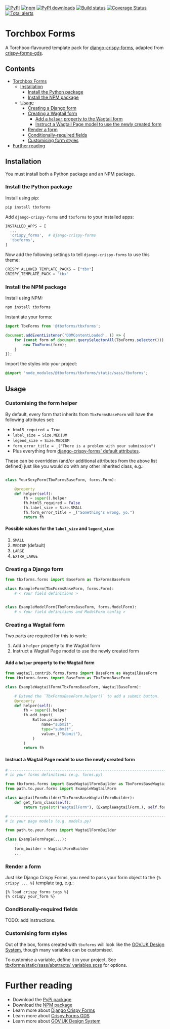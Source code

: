 [![PyPI](https://img.shields.io/pypi/v/tbxforms.svg)](https://pypi.org/project/tbxforms/)
[![npm](https://img.shields.io/npm/v/tbxforms.svg)](https://www.npmjs.com/package/tbxforms) [![PyPI downloads](https://img.shields.io/pypi/dm/tbxforms.svg)](https://pypi.org/project/tbxforms/)
[![Build status](https://github.com/kbayliss/tbxforms/workflows/CI/badge.svg)](https://github.com/kbayliss/tbxforms/actions)
[![Coverage Status](https://coveralls.io/repos/github/kbayliss/tbxforms/badge.svg?branch=main)](https://coveralls.io/github/kbayliss/tbxforms?branch=main)
[![Total alerts](https://img.shields.io/lgtm/alerts/g/kbayliss/tbxforms.svg?logo=lgtm&logoWidth=18)](https://lgtm.com/projects/g/kbayliss/tbxforms/alerts/)

# Torchbox Forms

A Torchbox-flavoured template pack for [django-crispy-forms](https://github.com/django-crispy-forms/django-crispy-forms), adapted from [crispy-forms-gds](https://github.com/wildfish/crispy-forms-gds).

## Contents

-   [Torchbox Forms](#torchbox-forms)
    -   [Installation](#installation)
        -   [Install the Python package](#install-the-python-package)
        -   [Install the NPM package](#install-the-npm-package)
    -   [Usage](#usage)
        -   [Creating a Django form](#creating-a-django-form)
        -   [Creating a Wagtail form](#creating-a-wagtail-form)
            -   [Add a `helper` property to the Wagtail form](#add-a-helper-property-to-the-wagtail-form)
            -   [Instruct a Wagtail Page model to use the newly created form](#instruct-a-wagtail-page-model-to-use-the-newly-created-form)
        -   [Render a form](#render-a-form)
        -   [Conditionally-required fields](#conditionally-required-fields)
        -   [Customising form styles](#customising-form-styles)
-   [Further reading](#further-reading)

## Installation

You must install both a Python package and an NPM package.

### Install the Python package

Install using pip:

```bash
pip install tbxforms
```

Add `django-crispy-forms` and `tbxforms` to your installed apps:

```python
INSTALLED_APPS = [
  ...
  'crispy_forms',  # django-crispy-forms
  'tbxforms',
]
```

Now add the following settings to tell `django-crispy-forms` to use this theme:

```python
CRISPY_ALLOWED_TEMPLATE_PACKS = ["tbx"]
CRISPY_TEMPLATE_PACK = "tbx"
```

### Install the NPM package

Install using NPM:

```bash
npm install tbxforms
```

Instantiate your forms:

```javascript
import TbxForms from '@tbxforms/tbxforms';

document.addEventListener('DOMContentLoaded', () => {
    for (const form of document.querySelectorAll(TbxForms.selector())) {
        new TbxForms(form);
    }
});
```

Import the styles into your project:

```sass
@import 'node_modules/@tbxforms/tbxforms/static/sass/tbxforms';
```

## Usage

### Customising the form helper

By default, every form that inherits from `TbxFormsBaseForm` will have the following
attributes set:

-   `html5_required = True`
-   `label_size = Size.MEDIUM`
-   `legend_size = Size.MEDIUM`
-   `form_error_title = _("There is a problem with your submission")`
-   Plus everything from [django-crispy-forms' default attributes](https://django-crispy-forms.readthedocs.io/en/latest/form_helper.html).

These can be overridden (and/or additional attributes from the above list defined)
just like you would do with any other inherited class, e.g.:

```python

class YourSexyForm(TbxFormsBaseForm, forms.Form):

    @property
    def helper(self):
        fh = super().helper
        fh.html5_required = False
        fh.label_size = Size.SMALL
        fh.form_error_title = _("Something's wrong, yo.")
        return fh

```

#### Possible values for the `label_size` and `legend_size`:

1. `SMALL`
2. `MEDIUM` (default)
3. `LARGE`
4. `EXTRA_LARGE`

### Creating a Django form

```python
from tbxforms.forms import BaseForm as TbxFormsBaseForm

class ExampleForm(TbxFormsBaseForm, forms.Form):
    # < Your field definitions >


class ExampleModelForm(TbxFormsBaseForm, forms.ModelForm):
    # < Your field definitions and ModelForm config >

```

### Creating a Wagtail form

Two parts are required for this to work:

1. Add a `helper` property to the Wagtail form
2. Instruct a Wagtail Page model to use the newly created form

#### Add a `helper` property to the Wagtail form

```python
from wagtail.contrib.forms.forms import BaseForm as WagtailBaseForm
from tbxforms.forms import BaseForm as TbxFormsBaseForm

class ExampleWagtailForm(TbxFormsBaseForm, WagtailBaseForm):

    # Extend the `TbxFormsBaseForm.helper()` to add a submit button.
    @property
    def helper(self):
        fh = super().helper
        fh.add_input(
            Button.primary(
                name="submit",
                type="submit",
                value=_("Submit"),
            )
        )
        return fh
```

#### Instruct a Wagtail Page model to use the newly created form

```python
# -----------------------------------------------------------------------------
# in your forms definitions (e.g. forms.py)

from tbxforms.forms import BaseWagtailFormBuilder as TbxFormsBaseWagtailFormBuilder
from path.to.your.forms import ExampleWagtailForm

class WagtailFormBuilder(TbxFormsBaseWagtailFormBuilder):
    def get_form_class(self):
        return type(str("WagtailForm"), (ExampleWagtailForm,), self.formfields)

# -----------------------------------------------------------------------------
# in your page models (e.g. models.py)

from path.to.your.forms import WagtailFormBuilder

class ExampleFormPage(...):
    ...
    form_builder = WagtailFormBuilder
    ...
```

### Render a form

Just like Django Crispy Forms, you need to pass your form object to the
`{% crispy ... %}` template tag, e.g.:

```
{% load crispy_forms_tags %}
{% crispy your_form %}
```

### Conditionally-required fields

TODO: add instructions.

### Customising form styles

Out of the box, forms created with `tbxforms` will look like the
[GOV.UK Design System](https://design-system.service.gov.uk/), though many
variables can be customised.

To customise a variable, define it in your project.
See [tbxforms/static/sass/abstracts/\_variables.scss](https://github.com/kbayliss/tbxforms/blob/main/tbxforms/static/sass/abstracts/_variables.scss) for options.

# Further reading

-   Download the [PyPi package](http://pypi.python.org/pypi/tbxforms)
-   Download the [NPM package](https://www.npmjs.com/package/tbxforms)
-   Learn more about [Django Crispy Forms](https://django-crispy-forms.readthedocs.io/en/latest/)
-   Learn more about [Crispy Forms GDS](https://github.com/wildfish/crispy-forms-gds)
-   Learn more about [GOV.UK Design System](https://design-system.service.gov.uk/)

